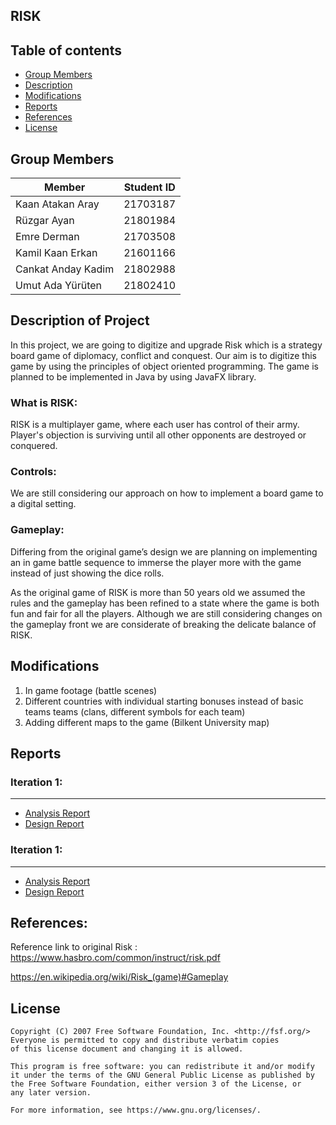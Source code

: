 ## RISK

## Table of contents
* [Group Members](#group-members)
* [Description](#description-of-project)
* [Modifications](#modifications)
* [Reports](#reports)
* [References](#references)
* [License](#license)

## Group Members
| Member | Student ID |
| ----------- | ----------- |
|Kaan Atakan Aray | 21703187|
|Rüzgar Ayan | 21801984|
|Emre Derman	| 21703508|
|Kamil Kaan Erkan | 21601166|
|Cankat Anday Kadim | 21802988|
|Umut Ada Yürüten | 21802410|


## Description of Project
In this project, we are going to digitize and upgrade Risk which is a strategy board game of diplomacy, conflict and conquest.
Our aim is to digitize this game by using the principles of object oriented programming.
The game is planned to be implemented in Java by using JavaFX library.

### What is RISK:
RISK is a multiplayer game, where each user has control of their army. Player's objection is surviving until all other opponents are destroyed or conquered. 

### Controls:
We are still considering our approach on how to implement a board game to a digital setting.

### Gameplay:
  Differing from the original game’s design we are planning on implementing an in game battle sequence to immerse the player more with the game instead of just showing the dice rolls.

  As the original game of RISK is more than 50 years old we assumed the rules and the gameplay has been refined to a state where the game is both fun and fair for all the players. Although we are still considering changes on the gameplay front we are considerate of breaking the delicate balance of RISK.
 
## Modifications
1. In game footage (battle scenes)
2. Different countries with individual starting bonuses instead of basic teams teams (clans, different symbols for each team)
3. Adding different maps to the game (Bilkent University map)

## Reports
###   Iteration 1:
- - -
+ [Analysis Report](Reports/Iteration_1/CS319_1-H_RISK_SRS_I1.pdf)
+ [Design Report](Reports/Iteration_1/Group_1H_Design_Report_I1.pdf)

###   Iteration 1:
- - -
+ [Analysis Report](Reports/Iteration_1/AnalysisReport_CS319_Group1-H_I2_.pdf.pdf)
+ [Design Report](Reports/Iteration_1/DesignReport_CS319_Group1-H_I2.pdf.pdf)

## References:
Reference link to original Risk :  
https://www.hasbro.com/common/instruct/risk.pdf
 
https://en.wikipedia.org/wiki/Risk_(game)#Gameplay



## License
    Copyright (C) 2007 Free Software Foundation, Inc. <http://fsf.org/>
    Everyone is permitted to copy and distribute verbatim copies
    of this license document and changing it is allowed.

    This program is free software: you can redistribute it and/or modify
    it under the terms of the GNU General Public License as published by
    the Free Software Foundation, either version 3 of the License, or
    any later version.

    For more information, see https://www.gnu.org/licenses/.
